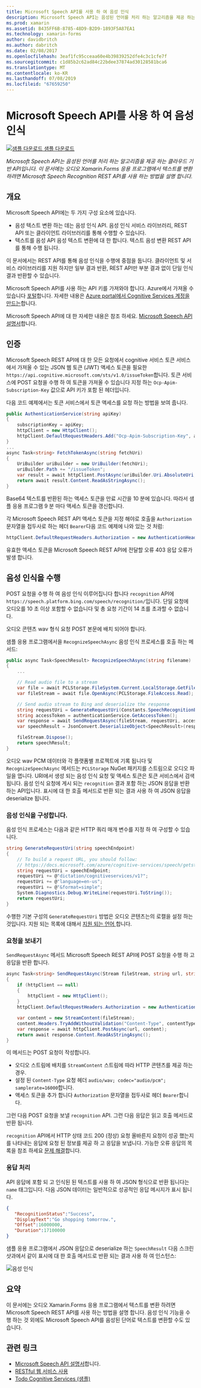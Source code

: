 ```yaml
---
title: Microsoft Speech API를 사용 하 여 음성 인식
description: Microsoft Speech API는 음성된 언어를 처리 하는 알고리즘을 제공 하는 클라우드 기반 API입니다. 이 문서에는 오디오 Xamarin.Forms 응용 프로그램에서 텍스트를 변환 하려면 Microsoft Speech Recognition REST API를 사용 하는 방법을 설명 합니다.
ms.prod: xamarin
ms.assetid: B435FF6B-8785-48D9-B2D9-1893F5A87EA1
ms.technology: xamarin-forms
author: davidbritch
ms.author: dabritch
ms.date: 02/08/2017
ms.openlocfilehash: 3eaf1fc95cceaa60e4b39839252dfe4c3c1cfe7f
ms.sourcegitcommit: c1d85b2c62ad84c22bdee37874ad30128581bca6
ms.translationtype: MT
ms.contentlocale: ko-KR
ms.lasthandoff: 07/08/2019
ms.locfileid: "67659250"
---
```

# <a name="speech-recognition-using-the-microsoft-speech-api"></a>Microsoft Speech API를 사용 하 여 음성 인식

[![샘플 다운로드](~/media/shared/download.png) 샘플 다운로드](https://developer.xamarin.com/samples/xamarin-forms/WebServices/TodoCognitiveServices/)

_Microsoft Speech API는 음성된 언어를 처리 하는 알고리즘을 제공 하는 클라우드 기반 API입니다. 이 문서에는 오디오 Xamarin.Forms 응용 프로그램에서 텍스트를 변환 하려면 Microsoft Speech Recognition REST API를 사용 하는 방법을 설명 합니다._

## <a name="overview"></a>개요

Microsoft Speech API에는 두 가지 구성 요소에 있습니다.

- 음성 텍스트 변환 하는 데는 음성 인식 API. 음성 인식 서비스 라이브러리, REST API 또는 클라이언트 라이브러리를 통해 수행할 수 있습니다.
- 텍스트를 음성 API 음성 텍스트 변환에 대 한 합니다. 텍스트 음성 변환 REST API를 통해 수행 됩니다.

이 문서에서는 REST API를 통해 음성 인식을 수행에 중점을 둡니다. 클라이언트 및 서비스 라이브러리를 지원 하지만 일부 결과 반환, REST API만 부분 결과 없이 단일 인식 결과 반환할 수 있습니다.

Microsoft Speech API를 사용 하는 API 키를 가져와야 합니다. Azure에서 가져올 수 있습니다 [포털](https://portal.azure.com/)합니다. 자세한 내용은 [Azure portal에서 Cognitive Services 계정을 만드는](/azure/cognitive-services/cognitive-services-apis-create-account)합니다.

Microsoft Speech API에 대 한 자세한 내용은 참조 하세요. [Microsoft Speech API 설명서](/azure/cognitive-services/speech/home/)합니다.

## <a name="authentication"></a>인증

Microsoft Speech REST API에 대 한 모든 요청에서 cognitive 서비스 토큰 서비스에서 가져올 수 있는 JSON 웹 토큰 (JWT) 액세스 토큰을 필요한 `https://api.cognitive.microsoft.com/sts/v1.0/issueToken`합니다. 토큰 서비스에 POST 요청을 수행 하 여 토큰을 가져올 수 있습니다 지정 하는 `Ocp-Apim-Subscription-Key` 값으로 API 키가 포함 된 헤더입니다.

다음 코드 예제에서는 토큰 서비스에서 토큰 액세스를 요청 하는 방법을 보여 줍니다.

```csharp
public AuthenticationService(string apiKey)
{
    subscriptionKey = apiKey;
    httpClient = new HttpClient();
    httpClient.DefaultRequestHeaders.Add("Ocp-Apim-Subscription-Key", apiKey);
}
...
async Task<string> FetchTokenAsync(string fetchUri)
{
    UriBuilder uriBuilder = new UriBuilder(fetchUri);
    uriBuilder.Path += "/issueToken";
    var result = await httpClient.PostAsync(uriBuilder.Uri.AbsoluteUri, null);
    return await result.Content.ReadAsStringAsync();
}
```

Base64 텍스트를 반환된 하는 액세스 토큰을 만료 시간을 10 분에 있습니다. 따라서 샘플 응용 프로그램 9 분 마다 액세스 토큰을 갱신합니다.

각 Microsoft Speech REST API 액세스 토큰을 지정 해야로 호출을 `Authorization` 문자열을 접두사로 하는 헤더 `Bearer`다음 코드 예제에 나와 있는 것 처럼:

```csharp
httpClient.DefaultRequestHeaders.Authorization = new AuthenticationHeaderValue("Bearer", bearerToken);
```

유효한 액세스 토큰을 Microsoft Speech REST API에 전달할 오류 403 응답 오류가 발생 합니다.

## <a name="performing-speech-recognition"></a>음성 인식을 수행

POST 요청을 수행 하 여 음성 인식 이루어집니다 합니다 `recognition` API에 `https://speech.platform.bing.com/speech/recognition/`입니다. 단일 요청에 오디오를 10 초 이상 포함할 수 없습니다 및 총 요청 기간이 14 초를 초과할 수 없습니다.

오디오 콘텐츠 wav 형식 요청 POST 본문에 배치 되어야 합니다.

샘플 응용 프로그램에서을 `RecognizeSpeechAsync` 음성 인식 프로세스를 호출 하는 메서드:

```csharp
public async Task<SpeechResult> RecognizeSpeechAsync(string filename)
{
    ...

    // Read audio file to a stream
    var file = await PCLStorage.FileSystem.Current.LocalStorage.GetFileAsync(filename);
    var fileStream = await file.OpenAsync(PCLStorage.FileAccess.Read);

    // Send audio stream to Bing and deserialize the response
    string requestUri = GenerateRequestUri(Constants.SpeechRecognitionEndpoint);
    string accessToken = authenticationService.GetAccessToken();
    var response = await SendRequestAsync(fileStream, requestUri, accessToken, Constants.AudioContentType);
    var speechResult = JsonConvert.DeserializeObject<SpeechResult>(response);

    fileStream.Dispose();
    return speechResult;
}
```

오디오 wav PCM 데이터와 각 플랫폼별 프로젝트에 기록 됩니다 및 `RecognizeSpeechAsync` 메서드는 `PCLStorage` NuGet 패키지를 스트림으로 오디오 파일을 엽니다. URI에서 생성 되는 음성 인식 요청 및 액세스 토큰은 토큰 서비스에서 검색 됩니다. 음성 인식 요청에 게시 되는 `recognition` 결과 포함 하는 JSON 응답을 반환 하는 API입니다. 표시에 대 한 호출 메서드로 반환 되는 결과 사용 하 여 JSON 응답을 deserialize 됩니다.

### <a name="configuring-speech-recognition"></a>음성 인식을 구성합니다.

음성 인식 프로세스는 다음과 같은 HTTP 쿼리 매개 변수를 지정 하 여 구성할 수 있습니다.

```csharp
string GenerateRequestUri(string speechEndpoint)
{
    // To build a request URL, you should follow:
    // https://docs.microsoft.com/azure/cognitive-services/speech/getstarted/getstartedrest
    string requestUri = speechEndpoint;
    requestUri += @"dictation/cognitiveservices/v1?";
    requestUri += @"language=en-us";
    requestUri += @"&format=simple";
    System.Diagnostics.Debug.WriteLine(requestUri.ToString());
    return requestUri;
}
```

수행한 기본 구성의 `GenerateRequestUri` 방법은 오디오 콘텐츠는의 로캘을 설정 하는 것입니다. 지원 되는 목록에 대해서 [지원 되는 언어 ](/azure/cognitive-services/speech/api-reference-rest/supportedlanguages/)합니다.

### <a name="sending-the-request"></a>요청을 보내기

`SendRequestAsync` 메서드 Microsoft Speech REST API에 POST 요청을 수행 하 고 응답을 반환 합니다.

```csharp
async Task<string> SendRequestAsync(Stream fileStream, string url, string bearerToken, string contentType)
{
    if (httpClient == null)
    {
        httpClient = new HttpClient();
    }
    httpClient.DefaultRequestHeaders.Authorization = new AuthenticationHeaderValue("Bearer", bearerToken);

    var content = new StreamContent(fileStream);
    content.Headers.TryAddWithoutValidation("Content-Type", contentType);
    var response = await httpClient.PostAsync(url, content);
    return await response.Content.ReadAsStringAsync();
}
```

이 메서드는 POST 요청이 작성합니다.

- 오디오 스트림에 배치를 `StreamContent` 스트림에 따라 HTTP 콘텐츠를 제공 하는 경우.
- 설정 된 `Content-Type` 요청 헤더 `audio/wav; codec="audio/pcm"; samplerate=16000`합니다.
- 액세스 토큰을 추가 합니다 `Authorization` 문자열을 접두사로 헤더 `Bearer`합니다.

그런 다음 POST 요청을 보낼 `recognition` API. 그런 다음 응답은 읽고 호출 메서드로 반환 됩니다.

`recognition` API에서 HTTP 상태 코드 200 (정상) 요청 올바른지 요청이 성공 했는지를 나타내는 응답에 요청 된 정보를 제공 하 고 응답을 보냅니다. 가능한 오류 응답의 목록을 참조 하세요 [문제 해결](/azure/cognitive-services/speech/troubleshooting)합니다.

### <a name="processing-the-response"></a>응답 처리

API 응답에 포함 되 고 인식된 된 텍스트를 사용 하 여 JSON 형식으로 반환 됩니다는 `name` 태그입니다. 다음 JSON 데이터는 일반적으로 성공적인 응답 메시지가 표시 됩니다.

```json
{  
   "RecognitionStatus":"Success",
   "DisplayText":"Go shopping tomorrow.",
   "Offset":16000000,
   "Duration":17100000
}
```

샘플 응용 프로그램에서 JSON 응답으로 deserialize 하는 `SpeechResult` 다음 스크린샷과에서 같이 표시에 대 한 호출 메서드로 반환 되는 결과 사용 하 여 인스턴스:

![](speech-recognition-images/speech-recognition.png "음성 인식")

## <a name="summary"></a>요약

이 문서에는 오디오 Xamarin.Forms 응용 프로그램에서 텍스트를 변환 하려면 Microsoft Speech REST API를 사용 하는 방법을 설명 합니다. 음성 인식 기능을 수행 하는 것 외에도 Microsoft Speech API를 음성된 단어로 텍스트를 변환할 수도 있습니다.

## <a name="related-links"></a>관련 링크

- [Microsoft Speech API 설명서](/azure/cognitive-services/speech/home/)합니다.
- [RESTful 웹 서비스 사용](~/xamarin-forms/data-cloud/web-services/rest.md)
- [Todo Cognitive Services (샘플)](https://developer.xamarin.com/samples/xamarin-forms/WebServices/TodoCognitiveServices/)
